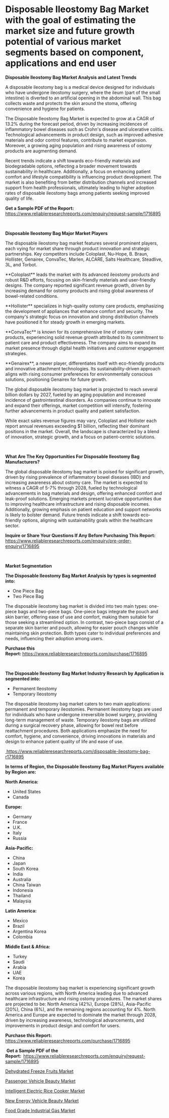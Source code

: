 <p><h1>Disposable Ileostomy Bag Market with the goal of estimating the market size and future growth potential of various market segments based on component, applications and end user</h1></p><p><strong>Disposable Ileostomy Bag Market Analysis and Latest Trends</strong></p>
<p><p>A disposable ileostomy bag is a medical device designed for individuals who have undergone ileostomy surgery, where the ileum (part of the small intestine) is diverted to an artificial opening in the abdominal wall. This bag collects waste and protects the skin around the stoma, offering convenience and hygiene for patients.</p><p>The Disposable Ileostomy Bag Market is expected to grow at a CAGR of 13.2% during the forecast period, driven by increasing incidences of inflammatory bowel diseases such as Crohn's disease and ulcerative colitis. Technological advancements in product design, such as improved adhesive materials and odor control features, contribute to market expansion. Moreover, a growing aging population and rising awareness of ostomy products are augmenting demand.</p><p>Recent trends indicate a shift towards eco-friendly materials and biodegradable options, reflecting a broader movement towards sustainability in healthcare. Additionally, a focus on enhancing patient comfort and lifestyle compatibility is influencing product development. The market is also benefiting from better distribution channels and increased support from health professionals, ultimately leading to higher adoption rates of disposable ileostomy bags among patients seeking improved quality of life.</p></p>
<p><strong>Get a Sample PDF of the Report:&nbsp;</strong> <a href="https://www.reliableresearchreports.com/enquiry/request-sample/1716895?utm_campaign=8&utm_medium=2&utm_source=Github&utm_content=ia&utm_term=10102024&utm_id=disposable-ileostomy-bag">https://www.reliableresearchreports.com/enquiry/request-sample/1716895</a></p>
<p>&nbsp;</p>
<p><strong>Disposable Ileostomy Bag Major Market Players</strong></p>
<p><p>The disposable ileostomy bag market features several prominent players, each vying for market share through product innovation and strategic partnerships. Key competitors include Coloplast, Nu-Hope, B. Braun, Hollister, Genairex, ConvaTec, Marlen, ALCARE, Salts Healthcare, Steadlive, 3L, and Torbot.</p><p>**Coloplast** leads the market with its advanced ileostomy products and robust R&D efforts, focusing on skin-friendly materials and user-friendly designs. The company reported significant revenue growth, driven by increasing demand for ostomy products and rising global awareness of bowel-related conditions.</p><p>**Hollister** specializes in high-quality ostomy care products, emphasizing the development of appliances that enhance comfort and security. The company's strategic focus on innovation and strong distribution channels have positioned it for steady growth in emerging markets. </p><p>**ConvaTec** is known for its comprehensive line of ostomy care products, experiencing solid revenue growth attributed to its commitment to patient care and product effectiveness. The company aims to expand its market presence through digital health initiatives and customer engagement strategies.</p><p>**Genairex**, a newer player, differentiates itself with eco-friendly products and innovative attachment technologies. Its sustainability-driven approach aligns with rising consumer preferences for environmentally conscious solutions, positioning Genairex for future growth.</p><p>The global disposable ileostomy bag market is projected to reach several billion dollars by 2027, fueled by an aging population and increased incidence of gastrointestinal disorders. As companies continue to innovate and expand their offerings, market competition will intensify, fostering further advancements in product quality and patient satisfaction. </p><p>While exact sales revenue figures may vary, Coloplast and Hollister each report annual revenues exceeding $1 billion, reflecting their dominant positions in the market. Overall, the landscape is characterized by a blend of innovation, strategic growth, and a focus on patient-centric solutions.</p></p>
<p>&nbsp;</p>
<p><strong>What Are The Key Opportunities For Disposable Ileostomy Bag Manufacturers?</strong></p>
<p><p>The global disposable ileostomy bag market is poised for significant growth, driven by rising prevalence of inflammatory bowel diseases (IBD) and increasing awareness about ostomy care. The market is expected to witness a CAGR of 5-7% through 2028, fueled by technological advancements in bag materials and design, offering enhanced comfort and leak-proof solutions. Emerging markets present lucrative opportunities due to improving healthcare infrastructure and rising disposable incomes. Additionally, growing emphasis on patient education and support networks is likely to bolster demand. Future trends indicate a shift towards eco-friendly options, aligning with sustainability goals within the healthcare sector.</p></p>
<p><strong>Inquire or Share Your Questions If Any Before Purchasing This Report:</strong> <a href="https://www.reliableresearchreports.com/enquiry/pre-order-enquiry/1716895?utm_campaign=8&utm_medium=2&utm_source=Github&utm_content=ia&utm_term=10102024&utm_id=disposable-ileostomy-bag">https://www.reliableresearchreports.com/enquiry/pre-order-enquiry/1716895</a></p>
<p>&nbsp;</p>
<p><strong>Market Segmentation</strong></p>
<p><strong>The Disposable Ileostomy Bag Market Analysis by types is segmented into:</strong></p>
<p><ul><li>One Piece Bag</li><li>Two Piece Bag</li></ul></p>
<p><p>The disposable ileostomy bag market is divided into two main types: one-piece bags and two-piece bags. One-piece bags integrate the pouch and skin barrier, offering ease of use and comfort, making them suitable for those seeking a streamlined option. In contrast, two-piece bags consist of a separate skin barrier and pouch, allowing for easier pouch changes while maintaining skin protection. Both types cater to individual preferences and needs, influencing their adoption among users.</p></p>
<p><strong>Purchase this Report:&nbsp;</strong><a href="https://www.reliableresearchreports.com/purchase/1716895?utm_campaign=8&utm_medium=2&utm_source=Github&utm_content=ia&utm_term=10102024&utm_id=disposable-ileostomy-bag">https://www.reliableresearchreports.com/purchase/1716895</a></p>
<p>&nbsp;</p>
<p><strong>The Disposable Ileostomy Bag Market Industry Research by Application is segmented into:</strong></p>
<p><ul><li>Permanent Ileostomy</li><li>Temporary Ileostomy</li></ul></p>
<p><p>The disposable ileostomy bag market caters to two main applications: permanent and temporary ileostomies. Permanent ileostomy bags are used for individuals who have undergone irreversible bowel surgery, providing long-term management of waste. Temporary ileostomy bags are utilized during a surgical recovery phase, allowing for bowel rest before reattachment procedures. Both applications emphasize the need for comfort, hygiene, and convenience, driving innovations in materials and design to enhance patient quality of life and ease of use.</p></p>
<p><a href="https://www.reliableresearchreports.com/disposable-ileostomy-bag-r1716895?utm_campaign=8&utm_medium=2&utm_source=Github&utm_content=ia&utm_term=10102024&utm_id=disposable-ileostomy-bag">&nbsp;https://www.reliableresearchreports.com/disposable-ileostomy-bag-r1716895</a></p>
<p><strong>In terms of Region, the Disposable Ileostomy Bag Market Players available by Region are:</strong></p>
<p>
    <p> <strong> North America: </strong>
        <ul>
            <li>United States</li>
            <li>Canada</li>
        </ul>
        </p> 
    <p> <strong> Europe: </strong>
        <ul>
            <li>Germany</li>
            <li>France</li>
            <li>U.K.</li>
            <li>Italy</li>
            <li>Russia</li>
        </ul>
        </p> 
    <p> <strong> Asia-Pacific: </strong>
        <ul>
            <li>China</li>
            <li>Japan</li>
            <li>South Korea</li>
            <li>India</li>
            <li>Australia</li>
            <li>China Taiwan</li>
            <li>Indonesia</li>
            <li>Thailand</li>
            <li>Malaysia</li>
        </ul>
        </p> 
    <p> <strong> Latin America: </strong>
        <ul>
            <li>Mexico</li>
            <li>Brazil</li>
            <li>Argentina Korea</li>
            <li>Colombia</li>
        </ul>
        </p> 
    <p> <strong> Middle East & Africa: </strong>
        <ul>
            <li>Turkey</li>
            <li>Saudi</li>
            <li>Arabia</li>
            <li>UAE</li>
            <li>Korea</li>
        </ul>
    </p>
    </p>
<p><p>The disposable ileostomy bag market is experiencing significant growth across various regions, with North America leading due to advanced healthcare infrastructure and rising ostomy procedures. The market shares are projected to be: North America (42%), Europe (28%), Asia-Pacific (20%), China (6%), and the remaining regions accounting for 4%. North America and Europe are expected to dominate the market through 2028, driven by increasing awareness, technological advancements, and improvements in product design and comfort for users.</p></p>
<p><strong>Purchase this Report: </strong><a href="https://www.reliableresearchreports.com/purchase/1716895?utm_campaign=8&utm_medium=2&utm_source=Github&utm_content=ia&utm_term=10102024&utm_id=disposable-ileostomy-bag">https://www.reliableresearchreports.com/purchase/1716895</a></p>
<p>&nbsp;<strong>Get a Sample PDF of the Report:&nbsp;&nbsp;</strong><a href="https://www.reliableresearchreports.com/enquiry/request-sample/1716895?utm_campaign=8&utm_medium=2&utm_source=Github&utm_content=ia&utm_term=10102024&utm_id=disposable-ileostomy-bag">https://www.reliableresearchreports.com/enquiry/request-sample/1716895</a></p>
<p><strong></strong></p>
<p><p><a href="https://issuu.com/reportprime-2/docs/dehydrated-freeze-fruits-market-siz_c50c7ff8afd603?utm_campaign=8&utm_medium=2&utm_source=Github&utm_content=ia&utm_term=10102024&utm_id=disposable-ileostomy-bag">Dehydrated Freeze Fruits Market</a></p><p><a href="https://www.linkedin.com/pulse/passenger-vehicle-beauty-industry-sector-new-technologies-vylve?utm_campaign=8&utm_medium=2&utm_source=Github&utm_content=ia&utm_term=10102024&utm_id=disposable-ileostomy-bag">Passenger Vehicle Beauty Market</a></p><p><a href="https://github.com/cliffxbwergin/Market-Research-Report-List-1/blob/main/intelligent-electric-rice-cooker-market.md?utm_campaign=8&utm_medium=2&utm_source=Github&utm_content=ia&utm_term=10102024&utm_id=disposable-ileostomy-bag">Intelligent Electric Rice Cooker Market</a></p><p><a href="https://www.linkedin.com/pulse/new-energy-vehicle-beauty-market-research-report-exploring-eaide?utm_campaign=8&utm_medium=2&utm_source=Github&utm_content=ia&utm_term=10102024&utm_id=disposable-ileostomy-bag">New Energy Vehicle Beauty Market</a></p><p><a href="https://issuu.com/reportprime-2/docs/food-grade-industrial-gas-market-si_5c2d1f504b3f8c?utm_campaign=8&utm_medium=2&utm_source=Github&utm_content=ia&utm_term=10102024&utm_id=disposable-ileostomy-bag">Food Grade Industrial Gas Market</a></p></p>